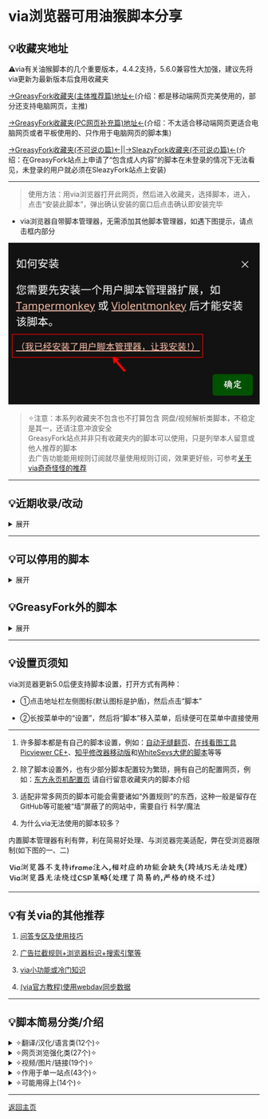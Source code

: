 # via浏览器可用油猴脚本分享

## 💡收藏夹地址
⚠via有关油猴脚本的几个重要版本，4.4.2支持，5.6.0兼容性大加强，建议先将via更新为最新版本后食用收藏夹

[→GreasyFork收藏夹(主体推荐篇)地址←](https://greasyfork.org/scripts?filter_locale=0&set=586537)(介绍：都是移动端网页完美使用的，部分还支持电脑网页，主推)

[→GreasyFork收藏夹(PC网页补充篇)地址←](https://greasyfork.org/scripts?filter_locale=0&set=590548)(介绍：不太适合移动端网页更适合电脑网页或者平板使用的、只作用于电脑网页的脚本集)

[→GreasyFork收藏夹(不可说の篇)←](https://greasyfork.org/scripts?filter_locale=0&set=590678)||[→SleazyFork收藏夹(不可说の篇)←](https://sleazyfork.org/scripts?filter_locale=0&set=590678)(介绍：在GreasyFork站点上申请了“包含成人内容”的脚本在未登录的情况下无法看见，未登录的用户就必须在SleazyFork站点上安装)

* **************

> 使用方法：用via浏览器打开此网页，然后进入收藏夹，选择脚本，进入，点击“安装此脚本”，弹出确认安装的窗口后点击确认即安装完毕

* via浏览器自带脚本管理器，无需添加其他脚本管理器，如遇下图提示，请点击框内部分

![点击框内部分!](img/isee.png)

> ✧注意：本系列收藏夹不包含也不打算包含 网盘/视频解析类脚本，不稳定是其一，还请注意冲浪安全 <br> GreasyFork站点并非只有收藏夹内的脚本可以使用，只是列举本人留意或他人推荐的脚本 <br> 去广告功能能用规则订阅就尽量使用规则订阅，效果更好些，可参考[关于via奇奇怪怪的推荐](messy-cont.md)

*****

## 💡近期收录/改动

<details>

  <summary> 展开 </summary>

- [主体推荐篇](https://greasyfork.org/scripts?filter_locale=0&set=586537)更换[记录页面滚动](https://greasyfork.org/scripts/499828)(新加入的为脚本的新版本)[8.12]

- [主体推荐篇](https://greasyfork.org/scripts?filter_locale=0&set=586537)添加[Youtube双语字幕版](https://greasyfork.org/scripts/504796)(需要在网页上启用字幕才能显示双语)[8.25]

- [主体推荐篇](https://greasyfork.org/scripts?filter_locale=0&set=586537)加回[Youtube双语字幕全平台](https://greasyfork.org/scripts/464879)(效果和上方脚本类似，无需多用，只是看后续适配情况)[8.29]

- [PC网页补充篇](https://greasyfork.org/scripts?filter_locale=0&set=590548)添加[追放官方社区移动版电脑宽屏页面适配](https://greasyfork.org/scripts/505037)(仅适合平板等宽屏场景)[8.29]

- [主体推荐篇](https://greasyfork.org/scripts?filter_locale=0&set=586537)添加[双击缩放网页](https://greasyfork.org/scripts/507136)(通过缩放元素大小来实现缩放网页内容，可以有效规避禁止缩放)[9.7]

- [主体推荐篇](https://greasyfork.org/scripts?filter_locale=0&set=586537)添加[妖火网增强脚本Plus](https://greasyfork.org/scripts/504289)[9.7]

- [不可说の篇](https://greasyfork.org/scripts?filter_locale=0&set=590678)添加[漫画织机](https://greasyfork.org/scripts/397848)[9.7]

- [PC网页补充篇](https://greasyfork.org/scripts?filter_locale=0&set=590548)移除“视频网页全屏(改)”(因为via5.9.0自带横竖屏切换了)[9.11]

- [主体推荐篇](https://greasyfork.org/scripts?filter_locale=0&set=586537)添加[为Gitee页面生成菜单](https://greasyfork.org/scripts/513028)[10.20]

- [主体推荐篇](https://greasyfork.org/scripts?filter_locale=0&set=586537)添加[🔐密码填充](https://greasyfork.org/scripts/511297)[10.20]

- [不可说の篇](https://greasyfork.org/scripts?filter_locale=0&set=590678)添加[南加北加论坛强化脚本(凛+)](https://greasyfork.org/zh-CN/scripts/454120)[10.25]

- [主体推荐篇](https://greasyfork.org/scripts?filter_locale=0&set=586537)移除[全新の维基百科](https://greasyfork.org/scripts/495783)(原因：脚本已被原作者删除)[10.25]

- [主体推荐篇](https://greasyfork.org/scripts?filter_locale=0&set=586537)添加[【移动端】MT论坛优化](https://greasyfork.org/scripts/513866)(此脚本针对移动网页。同时删除同作者的“mt论坛”脚本，原因：不再维护，转为维护新脚本)[10.29]

- [PC网页补充篇](https://greasyfork.org/scripts?filter_locale=0&set=590548)添加[MT论坛优化](https://greasyfork.org/scripts/513868)(与上方脚本同作者，两脚本不冲突，此脚本针对电脑网页)[10.29]

</details>

*****

## 💡可以停用的脚本
<details>
  <summary> 展开 </summary>

在via浏览器的持续更新下，不少脚本都有了可以替代的设置，如：

- [MutliQRCode扫描页内二维码](https://greasyfork.org/scripts/467200)→长按任意图片，点击“扫描二维码”(5.2.0)

- [大声朗读-TTS辅助阅读](https://greasyfork.org/scripts/429810)→长按菜单中的“设置”将“朗读网页”移入(5.3.0)

- [通用阅读器](https://greasyfork.org/scripts/377230)、[Circle阅读助手脚本版](https://greasyfork.org/scripts/440132)→长按菜单中的“设置”将“阅读模式”移入 或 点击地址栏左侧图标再点击“打开阅读模式”(5.4.0)

- [滚动条-新](https://greasyfork.org/scripts/465037)→自带，默认在网页右侧(5.6.0)

- [聚合搜索引擎切换导航[手机版][移动端]](https://greasyfork.org/scripts/462130) 、 [ 搜索引擎切换器2(侧栏版)](https://greasyfork.org/scripts/489235) 和 [ all-search全搜](https://greasyfork.org/scripts/397993)→默认开启，设置＞通用＞搜索设置＞搜索工具栏(5.8.0)

- [WebRTC禁用脚本](https://greasyfork.org/scripts/495166)→默认关闭，设置＞隐私＞禁用webRTC(5.9.0)

</details>

## 💡GreasyFork外的脚本

<details>

  <summary> 展开 </summary>

一些脚本不在收藏夹内，需要在此页面查看，如：

1.[可以把本地字体生成脚本的软件](https://lanzoup.com/i7DE10yex0qd)，密码：dmpap

2.[沉浸式翻译最新版](https://download.immersivetranslate.com/immersive-translate.user.js)(进入自动弹出安装窗口) 

3.[夸克书签导出](https://gitee.com/mulingLHY/shared_sources/raw/master/convertBookmark_Quark2Via.user.js)(进入自动弹出安装窗口) 

[→脚本作者演示该脚本的使用方法←](https://www.bilibili.com/video/BV1DM411R7vP/)

4.[媒体资源下载脚本](https://blog.luckly-mjw.cn/tool-show/media-source-extract/media-source-extract.user.js)和[m3u8下载器脚本](https://blog.luckly-mjw.cn/tool-show/m3u8-downloader/m3u8-downloader.user.js)配套使用(进入自动弹出安装窗口)
都装好后可以随便点入一个含视频的链接测试效果，对于普通的mp4格式视频可以直接使用，m3u8格式就只能看完后下载，下载后如果音频(m4a)和视频(mp4)是分离的，就只能用[专属视频播放器](http://blog.luckly-mjw.cn/tool-show/media-source-extract/player/player.html)来播放，然后合并下载

5.[DeepL翻译文件](https://doc.deeplx.net/deepl-translator/deepl-translator.user.js)(进入自动弹出安装窗口)
第一次进入会提示“会话已过期”，这是正常现象，刷新重进后即可正常使用(会显示“正在使用DeepL Pro” 代表正常运行)，至于未来会不会失效我也不知道
(注意此脚本不是翻译其他网页，而是在deepl网页上可以一直使用翻译，deepl的翻译挺好用的)

6.未检验的其他脚本站，如果想找可以自己试试

> [用户脚本聚合搜索Userscript](https://www.userscript.zone/)，但好像很久没更新来源了 <br> [开源用户脚本Openuserjs](https://openuserjs.org/)，类似greasyfork但不支持语言分区 <br> [GitHub中搜索脚本](https://github.com/search?q===UserScript==&type=repositories&ref=advsearch&s=updated&o=desc)，可以说基本没有中文 <br> [脚本猫列表ScriptCat](https://scriptcat.org/search)，有少量更新，但与greasyfork站点上有点重叠

</details>

*****

## 💡设置页须知

via浏览器更新5.0后便支持脚本设置，打开方式有两种：

* ①点击地址栏左侧图标(默认图标是护盾)，然后点击“脚本”

* ②长按菜单中的“设置”，然后将“脚本”移入菜单，后续便可在菜单中直接使用

* **************

1. 许多脚本都是有自己的脚本设置，例如：[自动无缝翻页](https://greasyfork.org/scripts/419215)、[在线看图工具Picviewer CE+](https://greasyfork.org/scripts/24204)、[知乎修改器移动版](https://greasyfork.org/scripts/488508)和[WhiteSevs大佬的脚本](https://greasyfork.org/users/521923-whitesevs)等等

2. 除了脚本设置外，也有少部分脚本配置较为繁琐，拥有自己的配置网页，例如：[东方永页机配置页](https://hoothin.github.io/UserScripts/Pagetual) 请自行留意收藏夹内的脚本介绍

3. 适配非常多网页的脚本可能会需要诸如“外置规则”的东西，这种一般是留存在GitHub等可能被“墙”屏蔽了的网站中，需要自行 科学/魔法

4. 为什么via无法使用的脚本较多？

内置脚本管理器有利有弊，利在简易好处理、与浏览器完美适配，弊在受浏览器限制(如下图的一、二)

![via的脚本兼容性问题](img/viaScriptLimit.png)

*****

## 💡有关via的其他推荐

1. [问答专区及使用技巧](FAQ.md)

2. [广告拦截规则+浏览器标识+搜索引擎等](messy-cont.md)

3. [via小功能或冷门知识](via-help.md)

4. [(via官方教程)使用webdav同步数据](https://viayoo.com/zh-cn/docs/sync-your-data-via-webdav.html)

*****

## 💡脚本简易分类/介绍

<details>

  <summary> ✧翻译/汉化/语言类(12个)✧ </summary>

- [简约翻译KISS Translator](https://greasyfork.org/scripts/472840)

> 开源，功能齐全，翻译策略默认为先翻译当前视口，后续实时翻译(可更改)，翻译速度快。缺点就是大多地方需要自己改，功能有点多可能不好找

- [网页中英双显互译](https://greasyfork.org/scripts/469073)

> 开源，功能齐全(相比kiss缺少划词翻译)，翻译策略为一整个网页同时翻译(不可更改)，所以在对待长网页时可能会出现卡顿的现象

- [沉浸式翻译最新版](https://download.immersivetranslate.com/immersive-translate.user.js)(进入自动弹出安装窗口)

> 商业化，功能齐全(相比kiss缺少划词翻译)，翻译策略为先翻译当前视口(可更改)，后续实时翻译，翻译速度适中

- [网页翻译——翻译为中文](https://greasyfork.org/scripts/424966)

> 开源，只有通过谷歌翻译将原文变为译文的功能，需要挂🅅🄿🄽所以就不参与比较翻译速度了

- [划词翻译:多词典查询](https://greasyfork.org/scripts/376313)

> 仅划词翻译，选中文字后长按再点击翻译按钮即可，第一个按钮是聚合翻译展示多个结果，第二个按钮是谷歌翻译

- [简繁自由切换](https://greasyfork.org/scripts/24300)

> 字面意思，目前见过最好的替换脚本，装上后刷新该网页即可对脚本进行配置

- [GitHub中文化插件](https://greasyfork.org/scripts/435208)(尽可能的汉化了)

- [EhSyringe](https://greasyfork.org/scripts/407833)(E站几乎完美的汉化)

- [Youtube双语字幕版](https://greasyfork.org/scripts/504796) 或[ Youtube双语字幕全平台](https://greasyfork.org/scripts/464879)(字幕显示中文，需在网页上开启字幕)

- [Pokemon Showdown完整汉化](https://greasyfork.org/scripts/484270)(网页游戏“宝可梦对战”的汉化) 和[ Milky Way Idle汉化](https://greasyfork.org/scripts/490242)(网页游戏“银河奶牛放置”的汉化)

</details>

<details>

  <summary> ✧网页浏览强化类(27个)✧ </summary>

- [去除链接重定向](https://greasyfork.org/scripts/483475)(将网页内部的链接进行精简，方便快速进入)

- [东方永页机](https://greasyfork.org/scripts/438684)(用通用规则给网页自动翻页，需使用外置规则，可以通过[东方永页机配置页](https://hoothin.github.io/UserScripts/Pagetual/)来更新外置规则和更改脚本设置) 或 [ 自动无缝翻页](https://greasyfork.org/scripts/419215)(用对应规则给脚本翻页，外置规则可在脚本菜单中更新)

- [复制限制解除(本地版)](https://greasyfork.org/scripts/487607) 和 [ 强制复制](https://greasyfork.org/scripts/458145)

- [外链自动重定向](https://greasyfork.org/scripts/462796) 或[ 跳转链接修复](https://greasyfork.org/scripts/395970)(跳过可能存在的中间页(如：知乎安全提醒)直达正确链接，前者匹配所有网页，后者只匹配对应网页，怕误伤用后者，网站小众用前者)

- [⭐网页瞬间加载/跳过进度条直接加载网页⭐](https://greasyfork.org/scripts/493851) 和[ 网页加速器](https://greasyfork.org/scripts/487625)(前者打开页面即开始预加载，后者悬停在链接上后才预加载，两者功能类似，加速打开网页，可在脚本菜单中查看加速次数)

- [手机浏览器触摸手势](https://greasyfork.org/scripts/375806)(手势齐全也支持自定义，缺点可能就是脚本持续活跃，占用和网络消耗大一些)

- [手机助手](https://greasyfork.org/scripts/471432)(脚本页介绍比较全，个人觉得总有用得上的)

- [自动展开](https://greasyfork.org/scripts/438656) 和[ 自动展开全文阅读更多](https://greasyfork.org/scripts/440400)(两个脚本都是将不完整的文章或网页完全展开，第二个目前适配网站更多)

- [骚扰拦截](https://greasyfork.org/scripts/440871)(去除对应站点的“登录”、“使用APP打开”和悬浮弹窗)

- [防止未经授权的自动复制](https://greasyfork.org/scripts/461625)(尽可能拦截某些站点频繁写入剪贴板的行为)

- [网页调试](https://greasyfork.org/scripts/475228)(类似电脑浏览器F12打开的控制台，可在脚本菜单中切换不同的调试工具)

- [搜索引擎去广告](https://greasyfork.org/scripts/437351) 和 [ 网站综合去元素框架](https://greasyfork.org/scripts/498122)(去广告脚本，前者专注于去除搜索引擎上的广告，后者用于其他常用网站，添加站点可在脚本反馈区询问)

- [【移动端】百度系优化](https://greasyfork.org/scripts/418349)(对百度系列的所有网站进行处理，功能丰富，可在脚本菜单自定义)

- [边缘下滑刷新•改](https://greasyfork.org/scripts/482126)

- [记录页面滚动](https://greasyfork.org/scripts/499828)(记录该网站上一次的位置，网页加载完毕后自动回到原位置，可惜不支持单独站点开关)

- [中英文之间加空白](https://greasyfork.org/scripts/470865)(在中文与英文/数字间穿插空格，让页面布局更符合直观感受)

- [滚动到顶/底](https://greasyfork.org/scripts/482125)(一个按钮满足直达网站顶部或底部)

- [黑白网页恢复彩色](https://greasyfork.org/scripts/455684)(不是不尊重，而是希望能有所选择)

- [强制缩放与桌面模式](https://greasyfork.org/scripts/450368)

- [字体渲染(自用脚本)](https://greasyfork.org/scripts/416688)(将字体渲染的更为清晰，可在脚本菜单中自定义) 或[ Mactype助手](https://greasyfork.org/scripts/436451)(将字体加粗、变清晰)

- [网页文字编辑](https://greasyfork.org/scripts/490902)(脚本菜单中更改网页的可编辑状态，在无法复制的网页效果更佳)

</details>

<details>

  <summary> ✧视频/图片/链接(19个)✧ </summary>

- [俺的手机视频脚本](https://greasyfork.org/scripts/456542)(专门用于视频功能的脚本，和“手机浏览器触摸手势”、“触摸屏视频优化”一起使用时注意手势冲突问题)

- [触摸屏视频优化](https://greasyfork.org/scripts/405897)(类似上一个脚本，侧重不同)

- [在线看图工具Picviewer CE+](https://greasyfork.org/scripts/24204)(点开图片后支持图片翻转、旋转、缩放、弹出大图、批量保存)

- [图片全载-FancyboxV5](https://greasyfork.org/scripts/463305) 和[ 漫画织机](https://greasyfork.org/scripts/397848)(主要用于方便看漫画、下载打包图片)

- [ComicRead](https://greasyfork.org/scripts/374903)(主要用于宽屏场景)

- [链接助手](https://greasyfork.org/scripts/464541)(强制新标签页打开链接，让符合条件的链接文本变为超链接)

- [链接地址洗白白](https://greasyfork.org/scripts/373270)(将链接缩短为最小可用状态、复制链接、带标题的复制链接……)

- [让链接可点击](https://greasyfork.org/scripts/473068) 和[ Linkify Plus Plus](https://greasyfork.org/scripts/4255)(前者直接把所有链接变为可点击，后者只把悬停过的链接变为可点击，各有优劣)

- [网盘链接识别](https://greasyfork.org/scripts/445489)(识别出网页中存在相应网盘的链接时，出现提醒，几乎支持所有常用网盘)

- [网盘自动填写访问码via](https://greasyfork.org/scripts/493360)

- [链接管理](https://greasyfork.org/scripts/443670)(让指定站点重定向到正确的链接，支持部分直达中文站点)

- [地址精简](https://greasyfork.org/scripts/429294)(去除适配站点链接中的冗余部分，缩短链接)

- [新标签页打开链接](https://greasyfork.org/scripts/429714) 或[ 在当前标签页中打开链接](https://greasyfork.org/scripts/461352)(前一个强制让链接以新标签形式打开，后一个强制让链接在当前标签打开链接，不能合用)

- [图片样式屏蔽器](https://greasyfork.org/scripts/487681)(默认无效果，需在脚本菜单中启用，相比“无图模式”，脚本多屏蔽了图片的样式)

- [FloatingPlayer悬浮窗播放器](https://greasyfork.org/scripts/449323)(网页上的悬浮窗视频，但不支持双指缩放、关闭视频、退回网页，个人觉得不太好使)

- [🔐密码填充](https://greasyfork.org/scripts/511297) 和[ via浏览器本地密码填充](https://greasyfork.org/scripts/476252)

</details>

<details>

  <summary> ✧作用于单一站点(43个)✧ </summary>

- [蓝奏云重定向+记住密码](https://greasyfork.org/scripts/488847) 或 [ 蓝奏云自动点击下载](https://greasyfork.org/scripts/489281)(脚本功能开始冲突了，主推前者更适合via)

- [123盘自动填写提取码](https://greasyfork.org/scripts/489660) 和 [ 隐藏123云盘广告并调整下载按钮位置](https://greasyfork.org/scripts/489267)(合用基本上就是完美体验了)

- [知乎修改器移动版](https://greasyfork.org/scripts/488508)(知乎为了不让未登录的用户查看文章，已经改过三次了，想看必须登录，此脚本主起辅助作用)

- [【移动端】微博优化](https://greasyfork.org/scripts/480094)

- [简书优化](https://greasyfork.org/scripts/485483)

- [CSDN优化](https://greasyfork.org/scripts/406136) 和 [ CSDN超强防护](https://greasyfork.org/scripts/458601)

- [GreasyFork优化](https://greasyfork.org/scripts/475722) 和 [ 大人的Greasyfork](https://greasyfork.org/scripts/23840)

- [移动百度优化](https://greasyfork.org/scripts/436841)(只在百度引擎里加了一个搜索框，避免因为UA没有搜索框的尴尬)

- [手机百度搜索净化](https://greasyfork.org/scripts/467204) 和 [ 禁止百度搜索自动播放视频和禁止粘贴板口令](https://greasyfork.org/scripts/470469)

- [【移动端】bilibili优化](https://greasyfork.org/scripts/494644) 、[bilibili移动端](https://greasyfork.org/scripts/490548) 和 [ bilibili移动端Lite](https://greasyfork.org/scripts/468246) 和(第一个是优化移动端网页的所有问题，功能多；第二个是将电脑端网页变为适配移动端网页的样式；第三个与第二个配套，是适用移动端网页，功能少点)

- [抖音优化](https://greasyfork.org/scripts/494643)

- [【移动端】小红书优化](https://greasyfork.org/scripts/483960)

- [手机网页版IT之家去除广告和干扰](https://greasyfork.org/scripts/396190)

- [💡WebPreview-信息直达](https://greasyfork.org/scripts/462463)(给Bing和Google搜索引擎添加一个按钮用于预览网页内容)

- [Xbox CLoud Gaming 优化整合](https://greasyfork.org/scripts/455741)(云游戏在线玩)

- [【移动端】MT论坛优化](https://greasyfork.org/scripts/513866) 和 [ MT论坛优化](https://greasyfork.org/scripts/513868)(前者针对移动网页后者针对电脑网页，不冲突)

- [移动端微软Rewards每日任务脚本](https://greasyfork.org/scripts/480355) 和 [ Microsoft Bing Rewards每日任务脚本](https://greasyfork.org/scripts/477107)(前者适用移动网页，后者适用电脑网页，相关注意事项可询问脚本作者)

- [V2Next-Mobile](https://greasyfork.org/scripts/485356) 和 [ V2Next](https://greasyfork.org/scripts/458024)(V2EX论坛(或称V站)优化脚本，前者适用移动网页，后者适用电脑网页，相关注意事项可询问脚本作者)

- [Pixiv增强](https://greasyfork.org/scripts/34153)

- [Github搜索净化](https://greasyfork.org/scripts/473912)

- [YouTube视频&音乐&儿童广告拦截](https://greasyfork.org/scripts/480192)(全面、体量大) 或 [YouTube去广告](https://greasyfork.org/scripts/459541)(简洁、仅视频)

- [Twitterᴾˡᵘˢ](https://greasyfork.org/scripts/387969)(移除广告，图片恢复原清晰度)、[ Twitter/X媒体下载](https://greasyfork.org/scripts/495368)(帖子右下角添加一个下载按钮)、[Twitter/X移除敏感内容提醒](https://greasyfork.org/scripts/492130)

- [ColaManga浏览增强](https://greasyfork.org/scripts/488622)

- [DeepL翻译文件](https://doc.deeplx.net/deepl-translator/deepl-translator.user.js)(让你在deepl的网页上成为deepl pro，即可以无限制翻译)

- [南加北加论坛强化脚本(凛+)](https://greasyfork.org/zh-CN/scripts/454120)

- [水木社区web转APP](https://greasyfork.org/scripts/466317)(将网页端水木社区搞成适配手机网页的形态)

- [Atcoder Better!](https://greasyfork.org/scripts/471106)

- [AcWing Better!](https://greasyfork.org/scripts/464981)

- [Codeforces Better!](https://greasyfork.org/scripts/465777)

- [追放官方社区移动版电脑宽屏页面适配](https://greasyfork.org/scripts/505037)(仅适合平板等宽屏场景)

- [妖火网增强脚本Plus](https://greasyfork.org/scripts/504289)

- [为Gitee页面生成菜单](https://greasyfork.org/scripts/513028)

</details>

<details>

  <summary> ✧可能用得上(14个)✧ </summary>

- [护眼模式](https://greasyfork.org/scripts/426377) 和 [ 🌙 高级定制网页护眼模式🌙](https://greasyfork.org/scripts/485513)

- [双击缩放网页](https://greasyfork.org/scripts/507136)(通过缩放元素大小来实现缩放网页内容，可以有效规避禁止缩放)

- [HTTP重定向至HTTPS](https://greasyfork.org/scripts/495629)(可以用此尝试避免一些HTTP协议导致的DNS污染，不过可能治标不治本)

- [仿via资源嗅探](https://greasyfork.org/scripts/471390)(模仿via自带的资源嗅探，在脚本菜单中显示嗅探到的音频、视频)

- [浏览器背景](https://greasyfork.org/scripts/493937)(将浏览器的背景变成某只笨蛋~，可以按注释自行更换图片)

- [Userscript+--](https://greasyfork.org/scripts/409727)(在脚本菜单中显示当前站点的可能适用的脚本数，点击可以跳转到GreasyFork里搜索)

- [网页看板娘](https://greasyfork.org/scripts/483088)(在浏览器窗口上养一只赛博老婆)

- [自动滚动：双击切换滚动状态](https://greasyfork.org/scripts/492138)(适合看小说的时候用用)

- [保持屏幕常亮：唤醒锁定](https://greasyfork.org/scripts/494378)

- [自动滚动配置](https://greasyfork.org/scripts/487297)(在页面上添加一个可以配置自动滚动的设置)

- [点击波纹特效](https://greasyfork.org/scripts/482952)(更直观的触屏点击效果，可在脚本菜单自定义)

- [帧率FPS显示](https://greasyfork.org/scripts/498194)

- [ip信息检测ip-checker](https://greasyfork.org/scripts/497045)

</details>

*****

[返回主页](../README.md)